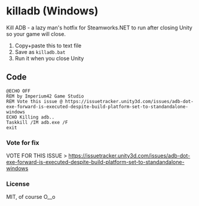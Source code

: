 # killadb (Windows)
Kill ADB - a lazy man's hotfix for Steamworks.NET to run after closing Unity so your game will close.

1. Copy+paste this to text file 
2. Save as `killadb.bat` 
3. Run it when you close Unity

## Code
```
@ECHO OFF
REM by Imperium42 Game Studio
REM Vote this issue @ https://issuetracker.unity3d.com/issues/adb-dot-exe-forward-is-executed-despite-build-platform-set-to-standandalone-windows
ECHO Killing adb..
Taskkill /IM adb.exe /F
exit
```

### Vote for fix
VOTE FOR THIS ISSUE > https://issuetracker.unity3d.com/issues/adb-dot-exe-forward-is-executed-despite-build-platform-set-to-standandalone-windows

### License
MIT, of course O__o

